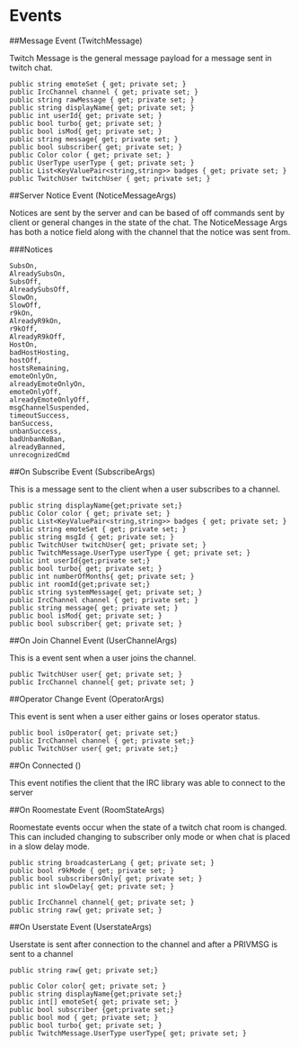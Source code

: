 # Events

##Message Event (TwitchMessage)

Twitch Message is the general message payload for a message sent in twitch chat.

```
public string emoteSet { get; private set; }
public IrcChannel channel { get; private set; }
public string rawMessage { get; private set; }
public string displayName{ get; private set; }
public int userId{ get; private set; }
public bool turbo{ get; private set; }
public bool isMod{ get; private set; }
public string message{ get; private set; }
public bool subscriber{ get; private set; }
public Color color { get; private set; }
public UserType userType { get; private set; }
public List<KeyValuePair<string,string>> badges { get; private set; }
public TwitchUser twitchUser { get; private set; }
```

##Server Notice Event (NoticeMessageArgs)

Notices are sent by the server and can be based of off commands sent by client or general changes in the state of the chat. The NoticeMessage Args has both a notice field along with the channel that the notice was sent from.

###Notices
```
SubsOn,
AlreadySubsOn,
SubsOff,
AlreadySubsOff,
SlowOn,
SlowOff,
r9kOn,
AlreadyR9kOn,
r9kOff,
AlreadyR9kOff,
HostOn,
badHostHosting,
hostOff,
hostsRemaining,
emoteOnlyOn,
alreadyEmoteOnlyOn,
emoteOnlyOff,
alreadyEmoteOnlyOff,
msgChannelSuspended,
timeoutSuccess,
banSuccess,
unbanSuccess,
badUnbanNoBan,
alreadyBanned,
unrecognizedCmd
```


##On Subscribe Event (SubscribeArgs)

This is a message sent to the client when a user subscribes to a channel.

```
public string displayName{get;private set;}
public Color color { get; private set; }
public List<KeyValuePair<string,string>> badges { get; private set; }
public string emoteSet { get; private set; }
public string msgId { get; private set; }
public TwitchUser twitchUser{ get; private set; }
public TwitchMessage.UserType userType { get; private set; }
public int userId{get;private set;}
public bool turbo{ get; private set; }
public int numberOfMonths{ get; private set; }
public int roomId{get;private set;}
public string systemMessage{ get; private set; }
public IrcChannel channel { get; private set; }
public string message{ get; private set; }
public bool isMod{ get; private set; }
public bool subscriber{ get; private set; }
```


##On Join Channel Event (UserChannelArgs)

This is a event sent when a user joins the channel.

```
public TwitchUser user{ get; private set; }
public IrcChannel channel{ get; private set; }
```

##Operator Change Event (OperatorArgs)

This event is sent when a user either gains or loses operator status.

```
public bool isOperator{ get; private set;}
public IrcChannel channel { get; private set;}
public TwitchUser user{ get; private set;}
```

##On Connected ()

This event notifies the client that the IRC library was able to connect to the server

##On Roomestate Event (RoomStateArgs)

Roomestate events occur when the state of a twitch chat room is changed. This can included
changing to subscriber only mode or when chat is placed in a slow delay mode.

```
public string broadcasterLang { get; private set; }
public bool r9kMode { get; private set; }
public bool subscribersOnly{ get; private set; }
public int slowDelay{ get; private set; }

public IrcChannel channel{ get; private set; }
public string raw{ get; private set; }
```

##On Userstate Event (UserstateArgs)

Userstate is sent after connection to the channel and after a PRIVMSG is sent to a channel

```
public string raw{ get; private set;}

public Color color{ get; private set; }
public string displayName{get;private set;}
public int[] emoteSet{ get; private set; }
public bool subscriber {get;private set;}
public bool mod { get; private set; }
public bool turbo{ get; private set; }
public TwitchMessage.UserType userType{ get; private set; }
```